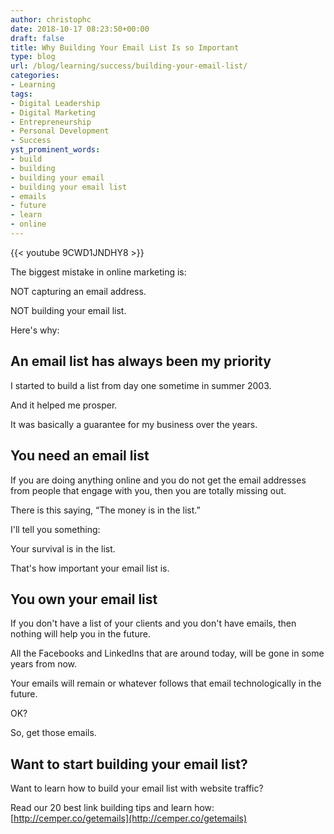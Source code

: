 ```yaml
---
author: christophc
date: 2018-10-17 08:23:50+00:00
draft: false
title: Why Building Your Email List Is so Important
type: blog
url: /blog/learning/success/building-your-email-list/
categories:
- Learning
tags:
- Digital Leadership
- Digital Marketing
- Entrepreneurship
- Personal Development
- Success
yst_prominent_words:
- build
- building
- building your email
- building your email list
- emails
- future
- learn
- online
---
```


{{< youtube 9CWD1JNDHY8 >}}

The biggest mistake in online marketing is:

NOT capturing an email address.

NOT building your email list.

Here's why:


## An email list has always been my priority


I started to build a list from day one sometime in summer 2003.

And it helped me prosper.

It was basically a guarantee for my business over the years.


## You need an email list


If you are doing anything online and you do not get the email addresses from people that engage with you, then you are totally missing out.

There is this saying, “The money is in the list.”

I'll tell you something:

Your survival is in the list.

That's how important your email list is.


## You own your email list


If you don't have a list of your clients and you don't have emails, then nothing will help you in the future.

All the Facebooks and LinkedIns that are around today, will be gone in some years from now.

Your emails will remain or whatever follows that email technologically in the future.

OK?

So, get those emails.


## Want to start building your email list?


Want to learn how to build your email list with website traffic?

Read our 20 best link building tips and learn how: [http://cemper.co/getemails](http://cemper.co/getemails)
